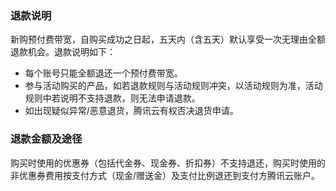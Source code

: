 ﻿### 退款说明
新购预付费带宽，自购买成功之日起，五天内（含五天）默认享受一次无理由全额退款机会。退款说明如下：
- 每个账号只能全额退还一个预付费带宽。
- 参与活动购买的产品，如若退款规则与活动规则冲突，以活动规则为准，活动规则中若说明不支持退款，则无法申请退款。
- 如出现疑似异常/恶意退货，腾讯云有权否决退货申请。

### 退款金额及途径
购买时使用的优惠券（包括代金券、现金券、折扣券）不支持退还，购买时使用的非优惠券费用按支付方式（现金/赠送金）及支付比例退还到支付方腾讯云账户。



